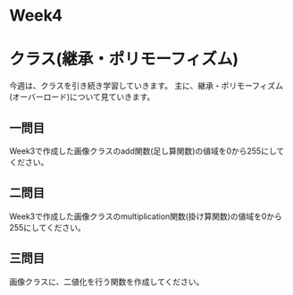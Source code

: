 # Week4
# クラス(継承・ポリモーフィズム)
今週は、クラスを引き続き学習していきます。
主に、継承・ポリモーフィズム(オーバーロード)について見ていきます。

## 一問目
Week3で作成した画像クラスのadd関数(足し算関数)の値域を0から255にしてください。

## 二問目
Week3で作成した画像クラスのmultiplication関数(掛け算関数)の値域を0から255にしてください。

## 三問目
画像クラスに、二値化を行う関数を作成してください。